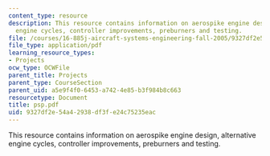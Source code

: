 ```yaml
---
content_type: resource
description: This resource contains information on aerospike engine design, alternative
  engine cycles, controller improvements, preburners and testing.
file: /courses/16-885j-aircraft-systems-engineering-fall-2005/9327df2e54a42938df3fe24c75235eac_psp.pdf
file_type: application/pdf
learning_resource_types:
- Projects
ocw_type: OCWFile
parent_title: Projects
parent_type: CourseSection
parent_uid: a5e9f4f0-6453-a742-4e85-b3f984b8c663
resourcetype: Document
title: psp.pdf
uid: 9327df2e-54a4-2938-df3f-e24c75235eac
---
```

This resource contains information on aerospike engine design, alternative engine cycles, controller improvements, preburners and testing.

